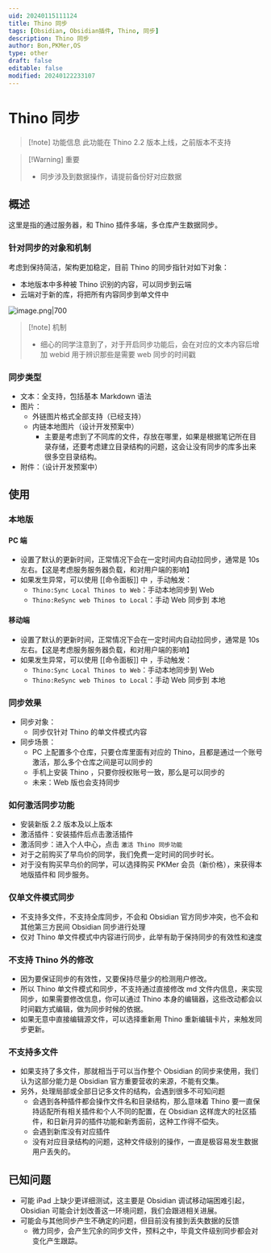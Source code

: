```yaml
---
uid: 20240115111124
title: Thino 同步
tags: [Obsidian, Obsidian插件, Thino, 同步]
description: Thino 同步
author: Bon,PKMer,OS
type: other
draft: false
editable: false
modified: 20240122233107
---
```


# Thino 同步

> [!note] 功能信息
> 此功能在 Thino 2.2 版本上线，之前版本不支持

> [!Warning] 重要
> - 同步涉及到数据操作，请提前备份好对应数据

## 概述

这里是指的通过服务器，和 Thino 插件多端，多仓库产生数据同步。

### 针对同步的对象和机制

考虑到保持简洁，架构更加稳定，目前 Thino 的同步指针对如下对象：

- 本地版本中多种被 Thino 识别的内容，可以同步到云端
- 云端对于新的库，将把所有内容同步到单文件中

![image.png|700](https://cdn.pkmer.cn/images/20240118181806.png!pkmer)

> [!note] 机制
> - 细心的同学注意到了，对于开启同步功能后，会在对应的文本内容后增加 webid 用于辨识那些是需要 web 同步的时间戳

### 同步类型

- 文本：全支持，包括基本 Markdown 语法
- 图片：
	- 外链图片格式全部支持（已经支持）
	- 内链本地图片（设计开发预案中）
		- 主要是考虑到了不同库的文件，存放在哪里，如果是根据笔记所在目录存储，还要考虑建立目录结构的问题，这会让没有同步的库多出来很多空目录结构。
- 附件：（设计开发预案中）

## 使用

### 本地版

#### PC 端

- 设置了默认的更新时间，正常情况下会在一定时间内自动拉同步，通常是 10s 左右。【这是考虑服务服务器负载，和对用户端的影响】
- 如果发生异常，可以使用 [[命令面板]] 中 ，手动触发：
	- `Thino:Sync Local Thinos to Web`：手动本地同步到 Web
	- `Thino:ReSync web Thinos to Local`：手动 Web 同步到 本地

#### 移动端

- 设置了默认的更新时间，正常情况下会在一定时间内自动拉同步，通常是 10s 左右。【这是考虑服务服务器负载，和对用户端的影响】
- 如果发生异常，可以使用 [[命令面板]] 中 ，手动触发：
	- `Thino:Sync Local Thinos to Web`：手动本地同步到 Web
	- `Thino:ReSync web Thinos to Local`：手动 Web 同步到 本地

### 同步效果

- 同步对象：
	- 同步仅针对 Thino 的单文件模式内容
- 同步场景：
	- PC 上配置多个仓库，只要仓库里面有对应的 Thino，且都是通过一个账号激活，那么多个仓库之间是可以同步的
	- 手机上安装 Thino ，只要你授权账号一致，那么是可以同步的
	- 未来：Web 版也会支持同步

### 如何激活同步功能

- 安装新版 2.2 版本及以上版本
- 激活插件：安装插件后点击激活插件
- 激活同步：进入个人中心，点击 `激活 Thino 同步功能`
- 对于之前购买了早鸟价的同学，我们免费一定时间的同步时长。
- 对于没有购买早鸟价的同学，可以选择购买 PKMer 会员（新价格），来获得本地版插件和 同步服务。

### 仅单文件模式同步

- 不支持多文件，不支持全库同步，不会和 Obsidian 官方同步冲突，也不会和其他第三方民间 Obsidian 同步进行处理
- 仅对 Thino 单文件模式中内容进行同步，此举有助于保持同步的有效性和速度

### 不支持 Thino 外的修改

- 因为要保证同步的有效性，又要保持尽量少的检测用户修改。
- 所以 Thino 单文件模式和同步，不支持通过直接修改 md 文件内信息，来实现同步，如果需要修改信息，你可以通过 Thino 本身的编辑器，这些改动都会以时间戳方式编辑，做为同步时候的依据。
- 如果无意中直接编辑源文件，可以选择重新用 Thino 重新编辑卡片，来触发同步更新。

### 不支持多文件

- 如果支持了多文件，那就相当于可以当作整个 Obsidian 的同步来使用，我们认为这部分能力是 Obsidian 官方重要营收的来源，不能有交集。
- 另外，处理局部或全部日记多文件的结构，会遇到很多不可知问题
	- 会遇到各种插件都会操作文件名和目录结构，那么意味着 Thino 要一直保持适配所有相关插件和个人不同的配置，在 Obsidian 这样庞大的社区插件，和日新月异的插件功能和新秀面前，这种工作得不偿失。
	- 会遇到新库没有对应插件
	- 没有对应目录结构的问题，这种文件级别的操作，一直是极容易发生数据用户丢失的。

## 已知问题

- 可能 iPad 上缺少更详细测试，这主要是 Obsidian 调试移动端困难引起，Obsidian 可能会计划改善这一环境问题，我们会跟进相关进展。
- 可能会与其他同步产生不确定的问题，但目前没有接到丢失数据的反馈
	- 微力同步，会产生冗余的同步文件，预料之中，毕竟文件级别同步都会对变化产生跟踪。